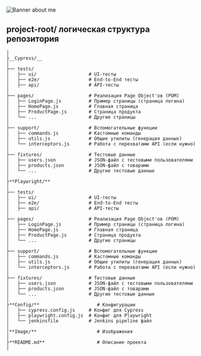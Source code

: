 #
<image src="image/banner.jpg" alt="Banner about me">

## project-root/ логическая структура репозитория  
`│`  
`├__Cypress/__`  
`│`  
`├── tests/`  
`│   ├── ui/                   # UI-тесты`  
`│   ├── e2e/                  # End-to-End тесты`  
`│   ├── api/                  # API-тесты`   
`│`  
`├── pages/                    # Реализация Page Object'ов (РОМ)`  
`│   ├── LoginPage.js          # Пример страницы (страница логина)`  
`│   ├── HomePage.js           # Главная страница`  
`│   ├── ProductPage.js        # Страница продукта`  
`│   └── ...                   # Другие страницы`  
`│`  
`├── support/                  # Вспомогательные функции`  
`│   ├── commands.js           # Кастомные команды`  
`│   ├── utils.js              # Общие утилиты (генерация данных)`  
`│   └── interceptors.js       # Работа с перехватами API (если нужно)`  
`│`  
`├── fixtures/                 # Тестовые данные`  
`│   ├── users.json            # JSON-файл с тестовыми пользователями`  
`│   ├── products.json         # JSON-файл с товарами`  
`│   └── ...                   # Другие тестовые данные`  
`│`  
`├**Playwright/**`  
`│`  
`├── tests/`  
`│   ├── ui/                   # UI-тесты`  
`│   ├── e2e/                  # End-to-End тесты`  
`│   ├── api/                  # API-тесты`  
`│`  
`├── pages/                    # Реализация Page Object'ов (РОМ)`  
`│   ├── LoginPage.js          # Пример страницы (страница логина)`  
`│   ├── HomePage.js           # Главная страница`  
`│   ├── ProductPage.js        # Страница продукта`  
`│   └── ...                   # Другие страницы`  
`│`  
`├── support/                  # Вспомогательные функции`  
`│   ├── commands.js           # Кастомные команды`  
`│   ├── utils.js              # Общие утилиты (генерация данных)`  
`│   └── interceptors.js       # Работа с перехватами API (если нужно)`  
`│`  
`├── fixtures/                 # Тестовые данные`  
`│   ├── users.json            # JSON-файл с тестовыми пользователями`  
`│   ├── products.json         # JSON-файл с товарами`  
`│   └── ...                   # Другие тестовые данные`  
`│`   
`├**Config/**                     # Конфигурации`  
`│   ├── cypress.config.js     # Конфиг для Cypress`  
`│   ├── playwright.config.js  # Конфиг для Playwright`  
`│   └── jenkinsfile           # Jenkins pipeline файл`  
`│`  
`│**Image/**                      # Изображения`  
`│`  
`├**README.md**                   # Описание проекта`  
`│`  